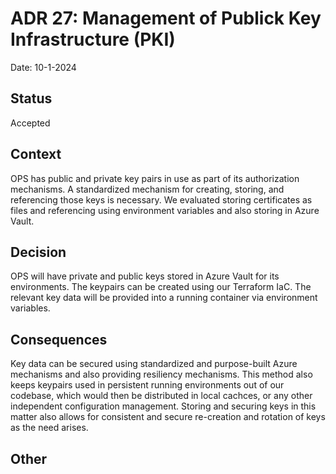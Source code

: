 # ADR 27: Management of Publick Key Infrastructure (PKI)

Date: 10-1-2024

## Status

Accepted

## Context

OPS has public and private key pairs in use as part of its authorization mechanisms. A standardized mechanism for creating, storing, and referencing those keys is necessary. We evaluated storing certificates as files and referencing using environment variables and also storing in Azure Vault.

## Decision

OPS will have private and public keys stored in Azure Vault for its environments. The keypairs can be created using our Terraform IaC. The relevant key data will be provided into a running container via environment variables.

## Consequences

Key data can be secured using standardized and purpose-built Azure mechanisms and also providing resiliency mechanisms. This method also keeps keypairs used in persistent running environments out of our codebase, which would then be distributed in local cachces, or any other independent configuration management. Storing and securing keys in this matter also allows for consistent and secure re-creation and rotation of keys as the need arises.

## Other
